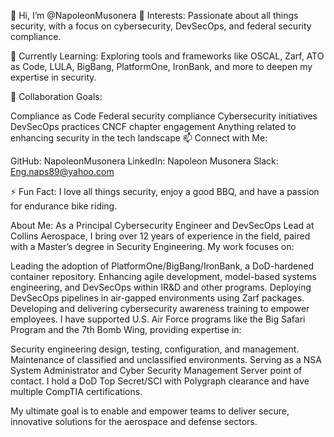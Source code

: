 👋 Hi, I’m @NapoleonMusonera
👀 Interests: Passionate about all things security, with a focus on cybersecurity, DevSecOps, and federal security compliance.

🌱 Currently Learning: Exploring tools and frameworks like OSCAL, Zarf, ATO as Code, LULA, BigBang, PlatformOne, IronBank, and more to deepen my expertise in security.

💞️ Collaboration Goals:

Compliance as Code
Federal security compliance
Cybersecurity initiatives
DevSecOps practices
CNCF chapter engagement
Anything related to enhancing security in the tech landscape
📫 Connect with Me:

GitHub: NapoleonMusonera
LinkedIn: Napoleon Musonera
Slack: Eng.naps89@yahoo.com


⚡ Fun Fact: I love all things security, enjoy a good BBQ, and have a passion for endurance bike riding.

About Me:
As a Principal Cybersecurity Engineer and DevSecOps Lead at Collins Aerospace, I bring over 12 years of experience in the field, paired with a Master’s degree in Security Engineering. My work focuses on:

Leading the adoption of PlatformOne/BigBang/IronBank, a DoD-hardened container repository.
Enhancing agile development, model-based systems engineering, and DevSecOps within IR&D and other programs.
Deploying DevSecOps pipelines in air-gapped environments using Zarf packages.
Developing and delivering cybersecurity awareness training to empower employees.
I have supported U.S. Air Force programs like the Big Safari Program and the 7th Bomb Wing, providing expertise in:

Security engineering design, testing, configuration, and management.
Maintenance of classified and unclassified environments.
Serving as a NSA System Administrator and Cyber Security Management Server point of contact.
I hold a DoD Top Secret/SCI with Polygraph clearance and have multiple CompTIA certifications.

My ultimate goal is to enable and empower teams to deliver secure, innovative solutions for the aerospace and defense sectors.
